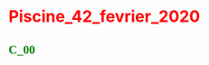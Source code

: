 <style>
h1 {color:red;}
p {color:blue;}
</style>
<h1>Piscine_42_fevrier_2020</h1>

<h2><font face="verdana" color="green">C_00</font></h2>
